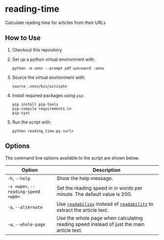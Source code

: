 # reading-time
Calculate reading time for articles from their URLs

## How to Use
1. Checkout this repository.
2. Set up a python virtual environment with:

    ```
    python -m venv --prompt pdf-password .venv
    ```

3. Source the virtual environment with:

    ```
    source .venv/bin/activate
    ```

4. Install required packages using `pip`:

    ```
    pip install pip-tools
    pip-compile requirements.in
    pip-sync
    ```

5. Run the script with:

    ```
    python reading_time.py <url>
    ```

## Options

The command line options available to the script are shown below.

| Option | Description |
| ------ | ------ |
| `-h`, `--help` | Show the help message. |
| `-s <wpm>`, `--reading-speed <wpm>` | Set the reading speed in in words per minute. The default value is 200. |
| `-a`, `--alternate` | Use [`readabilipy`](https://github.com/alan-turing-institute/ReadabiliPy) instead of [`readability`](https://github.com/buriy/python-readability) to extract the article text. |
| `-w`, `--whole-page` | Use the whole page when calculating reading speed instead of just the main article text. |
